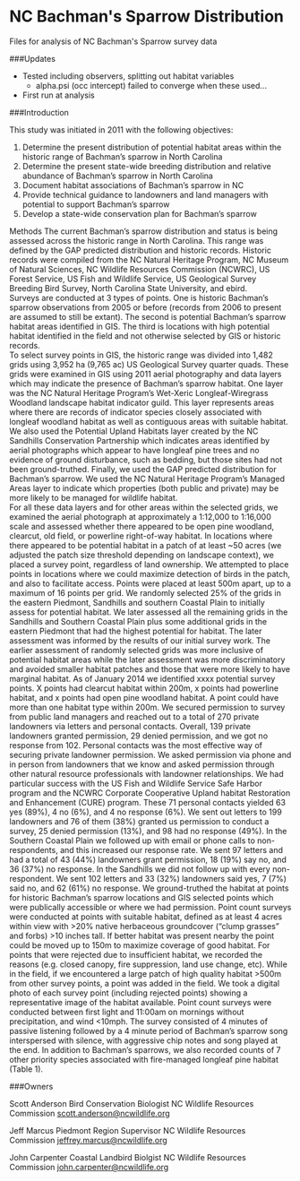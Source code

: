 NC Bachman's Sparrow Distribution
===============
Files for analysis of NC Bachman's Sparrow survey data

###Updates
- Tested including observers, splitting out habitat variables
	- alpha.psi (occ intercept) failed to converge when these used...
- First run at analysis


###Introduction

This study was initiated in 2011 with the following objectives:
1.	Determine the present distribution of potential habitat areas within the historic range of Bachman’s sparrow in North Carolina
2.	Determine the present state-wide breeding distribution and relative abundance of Bachman’s sparrow in North Carolina
3.	Document habitat associations of Bachman’s sparrow in NC
4.	Provide technical guidance to landowners and land managers with potential to support Bachman’s sparrow
5.	Develop a state-wide conservation plan for Bachman’s sparrow

Methods
The current Bachman’s sparrow distribution and status is being assessed across the historic range in North Carolina.  This range was defined by the GAP predicted distribution and historic records.  Historic records were compiled from the NC Natural Heritage Program, NC Museum of Natural Sciences, NC Wildlife Resources Commission (NCWRC), US Forest Service, US Fish and Wildlife Service, US Geological Survey Breeding Bird Survey, North Carolina State University, and ebird.  
Surveys are conducted at 3 types of points.  One is historic Bachman’s sparrow observations from 2005 or before (records from 2006 to present are assumed to still be extant).  The second is potential Bachman’s sparrow habitat areas identified in GIS.  The third is locations with high potential habitat identified in the field and not otherwise selected by GIS or historic records.  
To select survey points in GIS, the historic range was divided into 1,482 grids using 3,952 ha (9,765 ac) US Geological Survey quarter quads.  These grids were examined in GIS using 2011 aerial photography and data layers which may indicate the presence of Bachman’s sparrow habitat.  One layer was the NC Natural Heritage Program’s Wet-Xeric Longleaf-Wiregrass Woodland landscape habitat indicator guild.  This layer represents areas where there are records of indicator species closely associated with longleaf woodland habitat as well as contiguous areas with suitable habitat.  We also used the Potential Upland Habitats layer created by the NC Sandhills Conservation Partnership which indicates areas identified by aerial photographs which appear to have longleaf pine trees and no evidence of ground disturbance, such as bedding, but those sites had not been ground-truthed.  Finally, we used the GAP predicted distribution for Bachman’s sparrow.  We used the NC Natural Heritage Program’s Managed Areas layer to indicate which properties (both public and private) may be more likely to be managed for wildlife habitat.  
For all these data layers and for other areas within the selected grids, we examined the aerial photograph at approximately a 1:12,000 to 1:16,000 scale and assessed whether there appeared to be open pine woodland, clearcut, old field, or powerline right-of-way habitat.  In locations where there appeared to be potential habitat in a patch of at least ~50 acres (we adjusted the patch size threshold depending on landscape context), we placed a survey point, regardless of land ownership.  We attempted to place points in locations where we could maximize detection of birds in the patch, and also to facilitate access.  Points were placed at least 500m apart, up to a maximum of 16 points per grid.
We randomly selected 25% of the grids in the eastern Piedmont, Sandhills and southern Coastal Plain to initially assess for potential habitat.  We later assessed all the remaining grids in the Sandhills and Southern Coastal Plain plus some additional grids in the eastern Piedmont that had the highest potential for habitat.  The later assessment was informed by the results of our initial survey work.  The earlier assessment of randomly selected grids was more inclusive of potential habitat areas while the later assessment was more discriminatory and avoided smaller habitat patches and those that were more likely to have marginal habitat.
As of January 2014 we identified xxxx potential survey points.  X points had clearcut habitat within 200m, x points had powerline habitat, and x points had open pine woodland habitat.  A point could have more than one habitat type within 200m.
We secured permission to survey from public land managers and reached out to a total of 270 private landowners via letters and personal contacts.  Overall, 139 private landowners granted permission, 29 denied permission, and we got no response from 102. 
Personal contacts was the most effective way of securing private landowner permission.  We asked permission via phone and in person from landowners that we know and asked permission through other natural resource professionals with landowner relationships. We had particular success with the US Fish and Wildlife Service Safe Harbor program and the NCWRC Corporate Cooperative Upland habitat Restoration and Enhancement (CURE) program.  These 71 personal contacts yielded 63 yes (89%), 4 no (6%), and 4 no response (6%).
We sent out letters to 199 landowners and 76 of them (38%) granted us permission to conduct a survey, 25 denied permission (13%), and 98 had no response (49%).   In the Southern Coastal Plain we followed up with email or phone calls to non-respondents, and this increased our response rate.  We sent 97 letters and had a total of 43 (44%) landowners grant permission, 18 (19%) say no, and 36 (37%) no response.  In the Sandhills we did not follow up with every non-respondent.  We sent 102 letters and 33 (32%) landowners said yes, 7 (7%) said no, and 62 (61%) no response. 
We ground-truthed the habitat at points for historic Bachman’s sparrow locations and GIS selected points which were publically accessible or where we had permission.  Point count surveys were conducted at points with suitable habitat, defined as at least 4 acres within view with >20% native herbaceous groundcover (“clump grasses” and forbs) >10 inches tall.  If better habitat was present nearby the point could be moved up to 150m to maximize coverage of good habitat.  For points that were rejected due to insufficient habitat, we recorded the reasons (e.g. closed canopy, fire suppression, land use change, etc).
While in the field, if we encountered a large patch of high quality habitat >500m from other survey points, a point was added in the field.  We took a digital photo of each survey point (including rejected points) showing a representative image of the habitat available.
Point count surveys were conducted between first light and 11:00am on mornings without precipitation, and wind <10mph. The survey consisted of 4 minutes of passive listening followed by a 4 minute period of Bachman’s sparrow song interspersed with silence, with aggressive chip notes and song played at the end.  In addition to Bachman’s sparrows, we also recorded counts of 7 other priority species associated with fire-managed longleaf pine habitat (Table 1).


###Owners

Scott Anderson
Bird Conservation Biologist
NC Wildlife Resources Commission
scott.anderson@ncwildlife.org

Jeff Marcus
Piedmont Region Supervisor
NC Wildlife Resources Commission
jeffrey.marcus@ncwildlife.org

John Carpenter
Coastal Landbird Biolgist
NC Wildlife Resources Commission
john.carpenter@ncwildlife.org